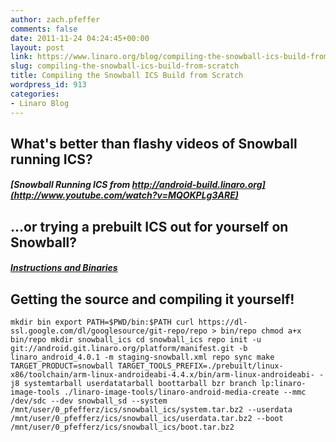 ```yaml
---
author: zach.pfeffer
comments: false
date: 2011-11-24 04:24:45+00:00
layout: post
link: https://www.linaro.org/blog/compiling-the-snowball-ics-build-from-scratch/
slug: compiling-the-snowball-ics-build-from-scratch
title: Compiling the Snowball ICS Build from Scratch
wordpress_id: 913
categories:
- Linaro Blog
---
```


## What's better than flashy videos of Snowball running ICS?




##### [Snowball Running ICS from http://android-build.linaro.org](http://www.youtube.com/watch?v=MQOKPLg3ARE)

##### 



## ...or trying a prebuilt ICS out for yourself on Snowball?




##### [Instructions and Binaries](https://android-build.linaro.org/builds/~linaro-android/staging-snowball/#build=84)

##### 



## Getting the source and compiling it yourself!


`
mkdir bin
export PATH=$PWD/bin:$PATH
curl https://dl-ssl.google.com/dl/googlesource/git-repo/repo > bin/repo
chmod a+x bin/repo
mkdir snowball_ics
cd snowball_ics
repo init -u git://android.git.linaro.org/platform/manifest.git -b linaro_android_4.0.1 -m staging-snowball.xml
repo sync
make TARGET_PRODUCT=snowball TARGET_TOOLS_PREFIX=./prebuilt/linux-x86/toolchain/arm-linux-androideabi-4.4.x/bin/arm-linux-androideabi- -j8 systemtarball userdatatarball boottarball
bzr branch lp:linaro-image-tools
./linaro-image-tools/linaro-android-media-create --mmc /dev/sdc --dev snowball_sd --system /mnt/user/0_pfefferz/ics/snowball_ics/system.tar.bz2 --userdata /mnt/user/0_pfefferz/ics/snowball_ics/userdata.tar.bz2 --boot /mnt/user/0_pfefferz/ics/snowball_ics/boot.tar.bz2
`
